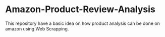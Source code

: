 # Amazon-Product-Review-Analysis
This repository have a basic idea on how product analysis can be done on amazon using Web Scrapping.
